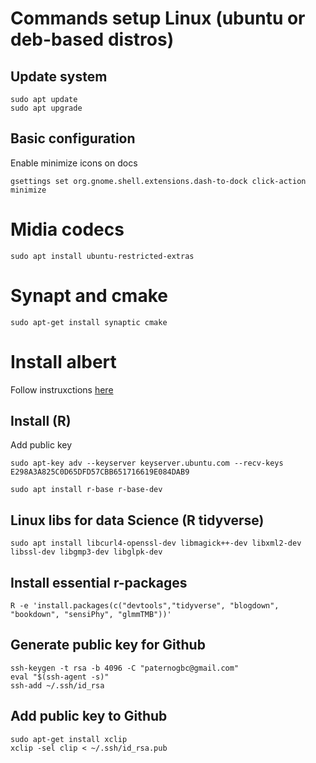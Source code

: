 # Commands setup Linux (ubuntu or deb-based distros)

## Update system

```
sudo apt update 
sudo apt upgrade
```

## Basic configuration

Enable minimize icons on docs
```
gsettings set org.gnome.shell.extensions.dash-to-dock click-action minimize
```

# Midia codecs
```
sudo apt install ubuntu-restricted-extras
```

# Synapt and cmake
```
sudo apt-get install synaptic cmake 
```

# Install albert

Follow instruxctions [here](https://software.opensuse.org/download.html?project=home:manuelschneid3r&package=albert)


## Install (R)
Add public key

```
sudo apt-key adv --keyserver keyserver.ubuntu.com --recv-keys E298A3A825C0D65DFD57CBB651716619E084DAB9
```

```
sudo apt install r-base r-base-dev
```

## Linux libs for data Science (R tidyverse)
```
sudo apt install libcurl4-openssl-dev libmagick++-dev libxml2-dev libssl-dev libgmp3-dev libglpk-dev
```

## Install essential r-packages
```
R -e 'install.packages(c("devtools","tidyverse", "blogdown", "bookdown", "sensiPhy", "glmmTMB"))'
```
## Generate public key for Github

```
ssh-keygen -t rsa -b 4096 -C "paternogbc@gmail.com"
eval "$(ssh-agent -s)"
ssh-add ~/.ssh/id_rsa
```

## Add public key to Github
```
sudo apt-get install xclip
xclip -sel clip < ~/.ssh/id_rsa.pub
```
